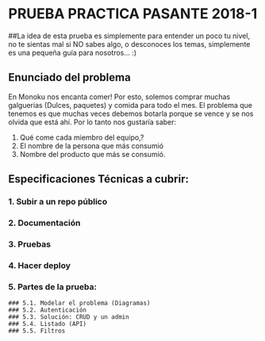 # PRUEBA PRACTICA PASANTE 2018-1

##La idea de esta prueba es simplemente para entender un poco tu nivel, no te sientas mal si NO sabes algo, o desconoces los temas, simplemente es una pequeña guía para nosotros... :)


## Enunciado del problema

En Monoku nos encanta comer! Por esto, solemos comprar muchas galguerias (Dulces, paquetes) y comida para todo el mes.
El problema que tenemos es que muchas veces debemos botarla porque se vence y se nos olvida que está ahí. 
Por lo tanto nos gustaría saber:

1. Qué come cada miembro del equipo,?
2. El nombre de la persona que más consumió
3. Nombre del producto que más se consumió.


## Especificaciones Técnicas a cubrir:

### 1. Subir a un repo público
### 2. Documentación
### 3. Pruebas
### 4. Hacer deploy
### 5. Partes de la prueba:
	### 5.1. Modelar el problema (Diagramas)
	### 5.2. Autenticación
	### 5.3. Solución: CRUD y un admin
	### 5.4. Listado (API)
	### 5.5. Filtros

